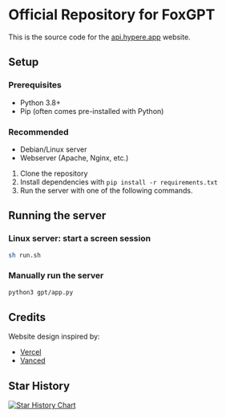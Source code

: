 # Official Repository for FoxGPT
This is the source code for the [api.hypere.app](https://api.hypere.app) website.

## Setup
### Prerequisites
- Python 3.8+
- Pip (often comes pre-installed with Python)

### Recommended
- Debian/Linux server
- Webserver (Apache, Nginx, etc.)

1. Clone the repository
2. Install dependencies with `pip install -r requirements.txt`
3. Run the server with one of the following commands.

## Running the server
### Linux server: start a screen session
```bash
sh run.sh
```
### Manually run the server
```bash
python3 gpt/app.py
```

## Credits
Website design inspired by:
- [Vercel](https://vercel.com)
- [Vanced](https://vancedapp.com/)

## Star History
[![Star History Chart](https://api.star-history.com/svg?repos=FoxGPT/gpt&type=Date)](https://star-history.com/#FoxGPT/gpt&Date)
